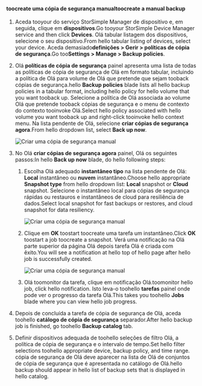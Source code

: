 
<!--author=alkohli last changed: 01/20/2017-->

#### <a name="toocreate-a-manual-backup"></a><span data-ttu-id="90229-101">toocreate uma cópia de segurança manual</span><span class="sxs-lookup"><span data-stu-id="90229-101">toocreate a manual backup</span></span>

1. <span data-ttu-id="90229-102">Aceda tooyour do serviço StorSimple Manager de dispositivo e, em seguida, clique em **dispositivos**.</span><span class="sxs-lookup"><span data-stu-id="90229-102">Go tooyour StorSimple Device Manager service and then click **Devices**.</span></span> <span data-ttu-id="90229-103">Olá tabular listagem dos dispositivos, selecione o seu dispositivo.</span><span class="sxs-lookup"><span data-stu-id="90229-103">From hello tabular listing of devices, select your device.</span></span> <span data-ttu-id="90229-104">Aceda demasiado**definições > Gerir > políticas de cópia de segurança**.</span><span class="sxs-lookup"><span data-stu-id="90229-104">Go too**Settings > Manage > Backup policies**.</span></span>

2. <span data-ttu-id="90229-105">Olá **políticas de cópia de segurança** painel apresenta uma lista de todas as políticas de cópia de segurança de Olá em formato tabular, incluindo a política de Olá para volume de Olá que pretende que sejam tooback cópias de segurança.</span><span class="sxs-lookup"><span data-stu-id="90229-105">hello **Backup policies** blade lists all hello backup policies in a tabular format, including hello policy for hello volume that you want tooback up.</span></span> <span data-ttu-id="90229-106">Selecione a política de Olá associada ao volume Olá que pretende tooback cópias de segurança e o menu de contexto do contexto tooinvoke Olá.</span><span class="sxs-lookup"><span data-stu-id="90229-106">Select hello policy associated with hello volume you want tooback up and right-click tooinvoke hello context menu.</span></span> <span data-ttu-id="90229-107">Na lista pendente de Olá, selecione **criar cópias de segurança agora**.</span><span class="sxs-lookup"><span data-stu-id="90229-107">From hello dropdown list, select **Back up now**.</span></span>

    ![Criar uma cópia de segurança manual](./media/storsimple-8000-create-manual-backup/createmanualbu1.png)

3. <span data-ttu-id="90229-109">No Olá **criar cópias de segurança agora** painel, Olá os seguintes passos:</span><span class="sxs-lookup"><span data-stu-id="90229-109">In hello **Back up now** blade, do hello following steps:</span></span>

    1. <span data-ttu-id="90229-110">Escolha Olá adequado **instantâneo tipo** na lista pendente de Olá: **Local** instantâneo ou **nuvem** instantâneo.</span><span class="sxs-lookup"><span data-stu-id="90229-110">Choose hello appropriate **Snapshot type** from hello dropdown list: **Local** snapshot or **Cloud** snapshot.</span></span> <span data-ttu-id="90229-111">Selecione o instantâneo local para cópias de segurança rápidas ou restauros e instantâneos de cloud para resiliência de dados.</span><span class="sxs-lookup"><span data-stu-id="90229-111">Select local snapshot for fast backups or restores, and cloud snapshot for data resiliency.</span></span>

        ![Criar uma cópia de segurança manual](./media/storsimple-8000-create-manual-backup/createmanualbu2.png)

    2. <span data-ttu-id="90229-113">Clique em **OK** toostart toocreate uma tarefa um instantâneo.</span><span class="sxs-lookup"><span data-stu-id="90229-113">Click **OK** toostart a job toocreate a snapshot.</span></span> <span data-ttu-id="90229-114">Verá uma notificação na Olá parte superior da página Olá depois tarefa Olá é criada com êxito.</span><span class="sxs-lookup"><span data-stu-id="90229-114">You will see a notification at hello top of hello page after hello job is successfully created.</span></span>

        ![Criar uma cópia de segurança manual](./media/storsimple-8000-create-manual-backup/createmanualbu4.png)

    3. <span data-ttu-id="90229-116">Olá toomonitor da tarefa, clique em notificação Olá.</span><span class="sxs-lookup"><span data-stu-id="90229-116">toomonitor hello job, click hello notification.</span></span> <span data-ttu-id="90229-117">Isto leva-o toohello **tarefas** painel onde pode ver o progresso da tarefa Olá.</span><span class="sxs-lookup"><span data-stu-id="90229-117">This takes you toohello **Jobs** blade where you can view hello job progress.</span></span>


5. <span data-ttu-id="90229-118">Depois de concluída a tarefa de cópia de segurança de Olá, aceda toohello **catálogo de cópia de segurança** separador.</span><span class="sxs-lookup"><span data-stu-id="90229-118">After hello backup job is finished, go toohello **Backup catalog** tab.</span></span>

6. <span data-ttu-id="90229-119">Definir dispositivos adequada de toohello seleções de filtro Olá, a política de cópia de segurança e o intervalo de tempo.</span><span class="sxs-lookup"><span data-stu-id="90229-119">Set hello filter selections toohello appropriate device, backup policy, and time range.</span></span> <span data-ttu-id="90229-120">cópia de segurança de Olá deve aparecer na lista de Olá de conjuntos de cópia de segurança que é apresentada no catálogo de Olá.</span><span class="sxs-lookup"><span data-stu-id="90229-120">hello backup should appear in hello list of backup sets that is displayed in hello catalog.</span></span>

